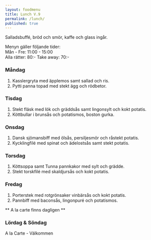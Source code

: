 ```yaml
---
layout: foodmenu
title: Lunch V.9
permalink: /lunch/
published: true
---
```

Salladsbuffé, bröd och smör, kaffe och glass ingår.

Menyn gäller följande tider:  
Mån - Fre: 11:00 - 15:00  
Alla rätter: 80:- Take away: 70:- 

### Måndag

1. Kasslergryta med äpplemos samt sallad och ris.
2. Pytti panna topad med stekt ägg och rödbetor.

### Tisdag

1. Stekt fläsk med lök och gräddsås samt lingonsylt och kokt potatis.
2. Köttbullar i brunsås och potatismos, boston gurka.


### Onsdag

1. Dansk sjömansbiff med ölsås, persiljesmör och råstekt potatis.
2. Kycklingfilé med spinat och ädelostsås samt stekt potatis.

### Torsdag
 
1. Köttsoppa samt Tunna pannkakor med sylt och grädde.
2. Stekt torskfilé med skaldjursås och kokt potatis.
 
### Fredag
 
1. Porterstek med rotgrönsaker vinbärsås och kokt potatis.
2. Pannbiff med baconsås, lingonpuré och potatismos.

** A la carte finns dagligen **  

### Lördag & Söndag
A la Carte - Välkommen

